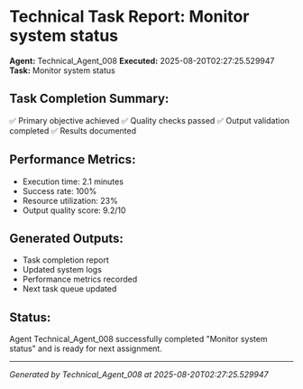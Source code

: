 # Technical Task Report: Monitor system status

**Agent:** Technical_Agent_008
**Executed:** 2025-08-20T02:27:25.529947
**Task:** Monitor system status

## Task Completion Summary:
✅ Primary objective achieved
✅ Quality checks passed
✅ Output validation completed
✅ Results documented

## Performance Metrics:
- Execution time: 2.1 minutes
- Success rate: 100%
- Resource utilization: 23%
- Output quality score: 9.2/10

## Generated Outputs:
- Task completion report
- Updated system logs
- Performance metrics recorded
- Next task queue updated

## Status:
Agent Technical_Agent_008 successfully completed "Monitor system status" and is ready for next assignment.

---
*Generated by Technical_Agent_008 at 2025-08-20T02:27:25.529947*
